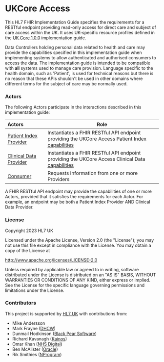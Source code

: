 # UKCore Access
This HL7 FHIR Implementation Guide specifies the requirements for a RESTful endpoint providing read-only access for direct care
and subject of care access within the UK. It uses UK-specific resource profiles defined in the
[UK Core 1.0.0](https://simplifier.net/guide/uk-core-implementation-guide/Home?version=1.0.0) implementation guide.

Data Controllers holding personal data related to health and care may provide the capabilities specified in this
implementation guide when implementing systems to allow authenticated and authorised consumers to access the data.
The implementation guide is intended to be compatible with **all** systems used to manage care provision. Language
specific to the health domain, such as 'Patient', is used for technical reasons but there is no reason that these
APIs shouldn't be used in other domains where different terms for the subject of care may be normally used.

### Actors
The following Actors participate in the interactions described in this implementation guide:

| Actors                                          | Role                                                                                                                                                           |
|:------------------------------------------------|----------------------------------------------------------------------------------------------------------------------------------------------------------------|
| [Patient Index Provider](./patient_index.html)  | Instantiates a FHIR RESTful API endpoint providing the UKCore Access Patient Index [capabilities](./CapabilityStatement-UKCoreAccessPatientIndexProvider.html) |
| [Clinical Data Provider](./clinical_data.html)  | Instantiates a FHIR RESTful API endpoint providing the UKCore Access Clinical Data [capabilities](./CapabilityStatement-UKCoreAccessClinicalDataProvider.html) |
| [Consumer](./consumer.html)                     | Requests information from one or more Providers                                                                                                                |

A FHIR RESTful API endpoint may provide the capabilities of one or more Actors, provided that it satisfies the requirements for each Actor.
For example, an endpoint may be both a Patient Index Provider AND Clinical Data Provider.

### License
Copyright 2023 HL7 UK

Licensed under the Apache License, Version 2.0 (the "License");
you may not use this file except in compliance with the License.
You may obtain a copy of the License at

http://www.apache.org/licenses/LICENSE-2.0

Unless required by applicable law or agreed to in writing, software
distributed under the License is distributed on an "AS IS" BASIS,
WITHOUT WARRANTIES OR CONDITIONS OF ANY KIND, either express or implied.
See the License for the specific language governing permissions and
limitations under the License.

### Contributors
This project is supported by [HL7 UK](https://www.hl7.org.uk/) with contributions from:
- Mike Andersson
- Mark Frayne ([DHCW](https://dhcw.nhs.wales/))
- Dunmail Hodkinson ([Black Pear Software](https://blackpear.com))
- Richard Kavanagh ([Kainos](https://kainos.com))
- Omar Khan ([NHS Digital](https://digital.nhs.uk))
- Ben McAlister ([Oracle](https://oracle.com))
- Rik Smithies ([NProgram](http://nprogram.co.uk))
